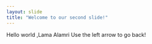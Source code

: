 ```yaml
---
layout: slide
title: "Welcome to our second slide!"
---
```

Hello world ,Lama Alamri
Use the left arrow to go back!
